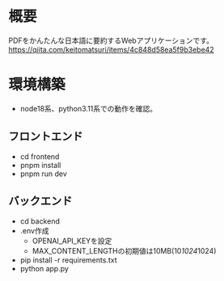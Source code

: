 # 概要
PDFをかんたんな日本語に要約するWebアプリケーションです。  
https://qiita.com/keitomatsuri/items/4c848d58ea5f9b3ebe42  

# 環境構築
- node18系、python3.11系での動作を確認。
## フロントエンド
- cd frontend
- pnpm install
- pnpm run dev
## バックエンド
- cd backend
- .env作成
  - OPENAI_API_KEYを設定
  - MAX_CONTENT_LENGTHの初期値は10MB(10*1024*1024)
- pip install -r requirements.txt
- python app.py